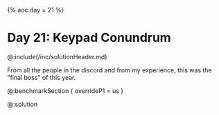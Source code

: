 {%
aoc.day = 21
%}

# Day 21: Keypad Conundrum

@:include(/inc/solutionHeader.md)

From all the people in the discord and from my experience, this was the "final boss" of this year.

@:benchmarkSection {
    overrideP1 = us
}

@:solution